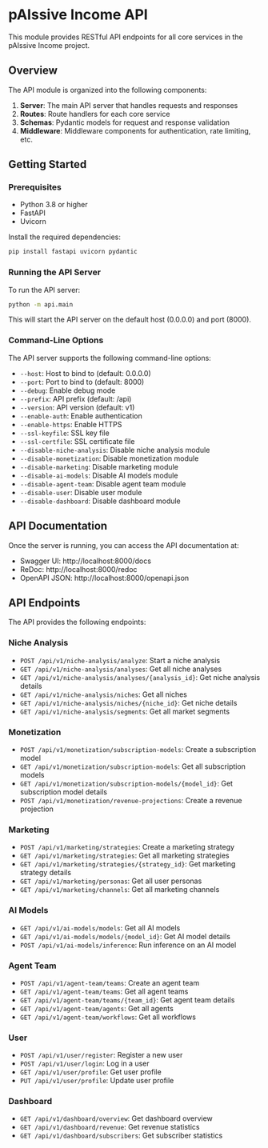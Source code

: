 # pAIssive Income API

This module provides RESTful API endpoints for all core services in the pAIssive Income project.

## Overview

The API module is organized into the following components:

1. **Server**: The main API server that handles requests and responses
2. **Routes**: Route handlers for each core service
3. **Schemas**: Pydantic models for request and response validation
4. **Middleware**: Middleware components for authentication, rate limiting, etc.

## Getting Started

### Prerequisites

- Python 3.8 or higher
- FastAPI
- Uvicorn

Install the required dependencies:

```bash
pip install fastapi uvicorn pydantic
```

### Running the API Server

To run the API server:

```bash
python -m api.main
```

This will start the API server on the default host (0.0.0.0) and port (8000).

### Command-Line Options

The API server supports the following command-line options:

- `--host`: Host to bind to (default: 0.0.0.0)
- `--port`: Port to bind to (default: 8000)
- `--debug`: Enable debug mode
- `--prefix`: API prefix (default: /api)
- `--version`: API version (default: v1)
- `--enable-auth`: Enable authentication
- `--enable-https`: Enable HTTPS
- `--ssl-keyfile`: SSL key file
- `--ssl-certfile`: SSL certificate file
- `--disable-niche-analysis`: Disable niche analysis module
- `--disable-monetization`: Disable monetization module
- `--disable-marketing`: Disable marketing module
- `--disable-ai-models`: Disable AI models module
- `--disable-agent-team`: Disable agent team module
- `--disable-user`: Disable user module
- `--disable-dashboard`: Disable dashboard module

## API Documentation

Once the server is running, you can access the API documentation at:

- Swagger UI: http://localhost:8000/docs
- ReDoc: http://localhost:8000/redoc
- OpenAPI JSON: http://localhost:8000/openapi.json

## API Endpoints

The API provides the following endpoints:

### Niche Analysis

- `POST /api/v1/niche-analysis/analyze`: Start a niche analysis
- `GET /api/v1/niche-analysis/analyses`: Get all niche analyses
- `GET /api/v1/niche-analysis/analyses/{analysis_id}`: Get niche analysis details
- `GET /api/v1/niche-analysis/niches`: Get all niches
- `GET /api/v1/niche-analysis/niches/{niche_id}`: Get niche details
- `GET /api/v1/niche-analysis/segments`: Get all market segments

### Monetization

- `POST /api/v1/monetization/subscription-models`: Create a subscription model
- `GET /api/v1/monetization/subscription-models`: Get all subscription models
- `GET /api/v1/monetization/subscription-models/{model_id}`: Get subscription model details
- `POST /api/v1/monetization/revenue-projections`: Create a revenue projection

### Marketing

- `POST /api/v1/marketing/strategies`: Create a marketing strategy
- `GET /api/v1/marketing/strategies`: Get all marketing strategies
- `GET /api/v1/marketing/strategies/{strategy_id}`: Get marketing strategy details
- `GET /api/v1/marketing/personas`: Get all user personas
- `GET /api/v1/marketing/channels`: Get all marketing channels

### AI Models

- `GET /api/v1/ai-models/models`: Get all AI models
- `GET /api/v1/ai-models/models/{model_id}`: Get AI model details
- `POST /api/v1/ai-models/inference`: Run inference on an AI model

### Agent Team

- `POST /api/v1/agent-team/teams`: Create an agent team
- `GET /api/v1/agent-team/teams`: Get all agent teams
- `GET /api/v1/agent-team/teams/{team_id}`: Get agent team details
- `GET /api/v1/agent-team/agents`: Get all agents
- `GET /api/v1/agent-team/workflows`: Get all workflows

### User

- `POST /api/v1/user/register`: Register a new user
- `POST /api/v1/user/login`: Log in a user
- `GET /api/v1/user/profile`: Get user profile
- `PUT /api/v1/user/profile`: Update user profile

### Dashboard

- `GET /api/v1/dashboard/overview`: Get dashboard overview
- `GET /api/v1/dashboard/revenue`: Get revenue statistics
- `GET /api/v1/dashboard/subscribers`: Get subscriber statistics
